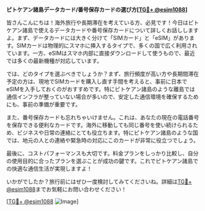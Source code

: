 **ピトケアン諸島データカード/番号保存カードの選び方[[TG💪+ @esim1088](https://t.me/s/esim1088)]**

皆さんこんにちは！海外旅行や長期滞在を考えている方、必見です！今日はピトケアン諸島で使えるデータカードや番号保存カードについて詳しくお話ししますよ。まず、データカードには大きく分けて「SIMカード」と「eSIM」があります。SIMカードは物理的にスマホに挿入するタイプで、多くの国で広く利用されています。一方、eSIMはスマホ内部に直接ダウンロードして使うもので、最近では多くの最新機種が対応しています。

では、どのタイプを選ぶべきでしょうか？まず、旅行頻度が高い方や長期間滞在予定の方は、現地でSIMカードを購入し直す手間を考えると、事前に日本でeSIMを入手しておくのがおすすめです。特にピトケアン諸島のような離島では通信インフラが整っていない場合が多いので、安定した通信環境を確保するためにも、事前の準備が重要です。

また、番号保存カードも忘れちゃいけません。これは、あなたの現在の電話番号を保存できる便利なカードです。海外に移動しても同じ番号を使い続けられるため、ビジネスや日常の連絡にとても役立ちます。特にピトケアン諸島のような国では、地元の人との連絡や緊急時の対応にこのカードが非常に役立つでしょう。

最後に、コストパフォーマンスも大切です。料金プランをしっかり比較し、自分の使用目的に合ったプランを選ぶことが成功の鍵です。これでピトケアン諸島での快適な通信生活が実現しますよ！

いかがでしたか？旅行前にはぜひ一度検討してみてくださいね。詳細は[TG💪+ @esim1088](https://t.me/s/esim1088)までお気軽にお問い合わせください！

[[TG💪+ @esim1088](https://t.me/s/esim1088) ![Image](https://i.postimg.cc/Y0z9fWf4/image.png)]